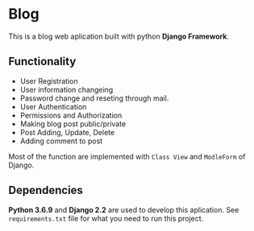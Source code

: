 # Blog
This is a blog web aplication built with python **Django Framework**.

## Functionality
- User Registration
- User information changeing
- Password change and reseting through mail.
- User Authentication
- Permissions and Authorization
- Making blog post public/private
- Post Adding, Update, Delete
- Adding comment to post

Most of the function are implemented with `Class View` and `ModleForm` of Django.

## Dependencies
**Python 3.6.9** and **Django 2.2** are used to develop this aplication. See `requirements.txt` file for what you need to run this project.

